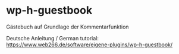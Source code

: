 # wp-h-guestbook
Gästebuch auf Grundlage der Kommentarfunktion

Deutsche Anleitung / German tutorial: https://www.web266.de/software/eigene-plugins/wp-h-guestbook/ 
